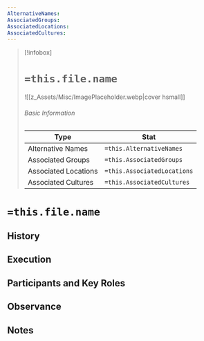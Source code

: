 ```yaml
---
AlternativeNames: 
AssociatedGroups:
AssociatedLocations:
AssociatedCultures:
---
```

> [!infobox]
> # `=this.file.name`
> ![[z_Assets/Misc/ImagePlaceholder.webp|cover hsmall]]
> ###### Basic Information
> Type |  Stat |
> ---|---|
> Alternative Names | `=this.AlternativeNames` |
> Associated Groups | `=this.AssociatedGroups` |
> Associated Locations | `=this.AssociatedLocations` |
> Associated Cultures | `=this.AssociatedCultures` |


# `=this.file.name`

## History

## Execution

## Participants and Key Roles

## Observance

## Notes